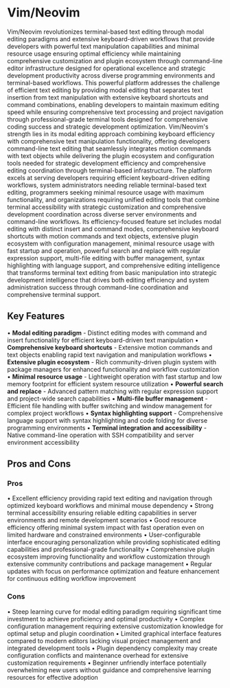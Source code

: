 # Vim/Neovim

Vim/Neovim revolutionizes terminal-based text editing through modal editing paradigms and extensive keyboard-driven workflows that provide developers with powerful text manipulation capabilities and minimal resource usage ensuring optimal efficiency while maintaining comprehensive customization and plugin ecosystem through command-line editor infrastructure designed for operational excellence and strategic development productivity across diverse programming environments and terminal-based workflows. This powerful platform addresses the challenge of efficient text editing by providing modal editing that separates text insertion from text manipulation with extensive keyboard shortcuts and command combinations, enabling developers to maintain maximum editing speed while ensuring comprehensive text processing and project navigation through professional-grade terminal tools designed for comprehensive coding success and strategic development optimization. Vim/Neovim's strength lies in its modal editing approach combining keyboard efficiency with comprehensive text manipulation functionality, offering developers command-line text editing that seamlessly integrates motion commands with text objects while delivering the plugin ecosystem and configuration tools needed for strategic development efficiency and comprehensive editing coordination through terminal-based infrastructure. The platform excels at serving developers requiring efficient keyboard-driven editing workflows, system administrators needing reliable terminal-based text editing, programmers seeking minimal resource usage with maximum functionality, and organizations requiring unified editing tools that combine terminal accessibility with strategic customization and comprehensive development coordination across diverse server environments and command-line workflows. Its efficiency-focused feature set includes modal editing with distinct insert and command modes, comprehensive keyboard shortcuts with motion commands and text objects, extensive plugin ecosystem with configuration management, minimal resource usage with fast startup and operation, powerful search and replace with regular expression support, multi-file editing with buffer management, syntax highlighting with language support, and comprehensive editing intelligence that transforms terminal text editing from basic manipulation into strategic development intelligence that drives both editing efficiency and system administration success through command-line coordination and comprehensive terminal support.

## Key Features

• **Modal editing paradigm** - Distinct editing modes with command and insert functionality for efficient keyboard-driven text manipulation
• **Comprehensive keyboard shortcuts** - Extensive motion commands and text objects enabling rapid text navigation and manipulation workflows
• **Extensive plugin ecosystem** - Rich community-driven plugin system with package managers for enhanced functionality and workflow customization
• **Minimal resource usage** - Lightweight operation with fast startup and low memory footprint for efficient system resource utilization
• **Powerful search and replace** - Advanced pattern matching with regular expression support and project-wide search capabilities
• **Multi-file buffer management** - Efficient file handling with buffer switching and window management for complex project workflows
• **Syntax highlighting support** - Comprehensive language support with syntax highlighting and code folding for diverse programming environments
• **Terminal integration and accessibility** - Native command-line operation with SSH compatibility and server environment accessibility

## Pros and Cons

### Pros
• Excellent efficiency providing rapid text editing and navigation through optimized keyboard workflows and minimal mouse dependency
• Strong terminal accessibility ensuring reliable editing capabilities in server environments and remote development scenarios
• Good resource efficiency offering minimal system impact with fast operation even on limited hardware and constrained environments
• User-configurable interface encouraging personalization while providing sophisticated editing capabilities and professional-grade functionality
• Comprehensive plugin ecosystem improving functionality and workflow customization through extensive community contributions and package management
• Regular updates with focus on performance optimization and feature enhancement for continuous editing workflow improvement

### Cons
• Steep learning curve for modal editing paradigm requiring significant time investment to achieve proficiency and optimal productivity
• Complex configuration management requiring extensive customization knowledge for optimal setup and plugin coordination
• Limited graphical interface features compared to modern editors lacking visual project management and integrated development tools
• Plugin dependency complexity may create configuration conflicts and maintenance overhead for extensive customization requirements
• Beginner unfriendly interface potentially overwhelming new users without guidance and comprehensive learning resources for effective adoption